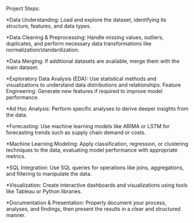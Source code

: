 Project Steps:

*Data Understanding:
Load and explore the dataset, identifying its structure, features, and data types.

*Data Cleaning & Preprocessing:
Handle missing values, outliers, duplicates, and perform necessary data transformations like normalization/standardization.

*Data Merging:
If additional datasets are available, merge them with the main dataset.

*Exploratory Data Analysis (EDA):
Use statistical methods and visualizations to understand data distributions and relationships.
Feature Engineering:
Generate new features if required to improve model performance.

*Ad Hoc Analysis:
Perform specific analyses to derive deeper insights from the data.

*Forecasting:
Use machine learning models like ARIMA or LSTM for forecasting trends such as supply chain demand or costs.

*Machine Learning Modeling:
Apply classification, regression, or clustering techniques to the data, evaluating model performance with appropriate metrics.

*SQL Integration:
Use SQL queries for operations like joins, aggregations, and filtering to manipulate the data.

*Visualization:
Create interactive dashboards and visualizations using tools like Tableau or Python libraries.

*Documentation & Presentation:
Properly document your process, analyses, and findings, then present the results in a clear and structured manner.

